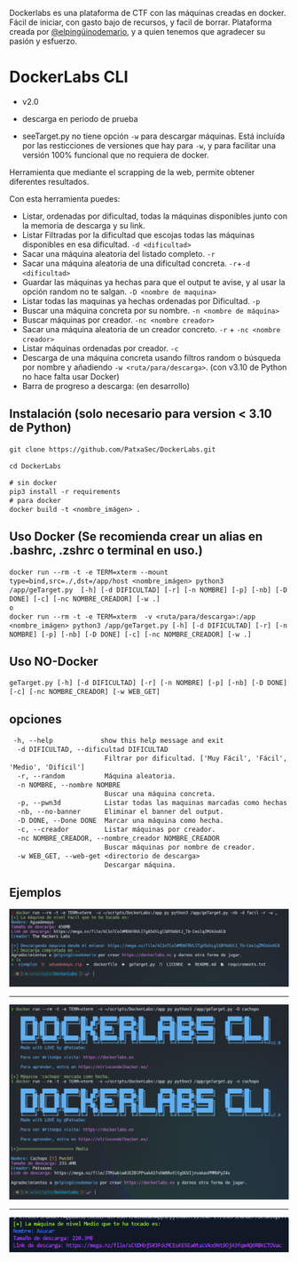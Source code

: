 Dockerlabs es una plataforma de CTF con las máquinas creadas en docker. Fácil de iniciar, con gasto bajo de recursos, y facil de borrar.
Plataforma creada por [@elpingüinodemario](https://github.com/Maalfer), y a quien tenemos que agradecer su pasión y esfuerzo.

# DockerLabs CLI
- v2.0

- descarga en periodo de prueba
- seeTarget.py no tiene opción `-w` para descargar máquinas. Está incluída por las resticciones de versiones que hay para `-w`, y para facilitar una versión 100% funcional que no requiera de docker.

Herramienta que mediante el scrapping de la web, permite obtener diferentes resultados.

Con esta herramienta puedes:
- Listar, ordenadas por dificultad, todas la máquinas disponibles junto con la memoria de descarga y su link.
- Listar Filtradas por la dificultad que escojas todas las máquinas disponibles en esa dificultad. `-d <dificultad>`
- Sacar una máquina aleatoria del listado completo. `-r`
- Sacar una máquina aleatoria de una dificultad concreta. `-r`+`-d <dificultad>`
- Guardar las máquinas ya hechas para que el output te avise, y al usar la opción random no te salgan. `-D <nombre de maquina>`
- Listar todas las maquinas ya hechas ordenadas por Dificultad. `-p`
- Buscar una máquina concreta por su nombre. `-n <nombre de máquina>`
- Buscar máquinas por creador. `-nc <nombre creador>`
- Sacar una máquina aleatoria de un creador concreto. `-r` + `-nc <nombre creador>`
- Listar máquinas ordenadas por creador. `-c`
- Descarga de una máquina concreta usando filtros random o búsqueda por nombre y añadiendo `-w <ruta/para/descarga>`. (con v3.10 de Python no hace falta usar Docker)
- Barra de progreso a descarga: (en desarrollo)

## Instalación (solo necesario para version < 3.10 de Python)

```
git clone https://github.com/PatxaSec/DockerLabs.git
```
```
cd DockerLabs
```
```
# sin docker
pip3 install -r requirements
# para docker
docker build -t <nombre_imágen> . 
```

## Uso Docker (Se recomienda crear un alias en .bashrc, .zshrc o terminal en uso.)

```
docker run --rm -t -e TERM=xterm --mount type=bind,src=./,dst=/app/host <nombre_imágen> python3 /app/geTarget.py  [-h] [-d DIFICULTAD] [-r] [-n NOMBRE] [-p] [-nb] [-D DONE] [-c] [-nc NOMBRE_CREADOR] [-w .]
o
docker run --rm -t -e TERM=xterm  -v <ruta/para/descarga>:/app <nombre_imágen> python3 /app/geTarget.py [-h] [-d DIFICULTAD] [-r] [-n NOMBRE] [-p] [-nb] [-D DONE] [-c] [-nc NOMBRE_CREADOR] [-w .]
```
## Uso NO-Docker

```
geTarget.py [-h] [-d DIFICULTAD] [-r] [-n NOMBRE] [-p] [-nb] [-D DONE] [-c] [-nc NOMBRE_CREADOR] [-w WEB_GET]
```

## opciones
```
 -h, --help            show this help message and exit
  -d DIFICULTAD, --dificultad DIFICULTAD
                        Filtrar por dificultad. ['Muy Fácil', 'Fácil', 'Medio', 'Difícil']
  -r, --random          Máquina aleatoria.
  -n NOMBRE, --nombre NOMBRE
                        Buscar una máquina concreta.
  -p, --pwn3d           Listar todas las maquinas marcadas como hechas
  -nb, --no-banner      Eliminar el banner del output.
  -D DONE, --Done DONE  Marcar una máquina como hecha.
  -c, --creador         Listar máquinas por creador.
  -nc NOMBRE_CREADOR, --nombre_creador NOMBRE_CREADOR
                        Buscar máquinas por nombre de creador.
  -w WEB_GET, --web-get <directorio de descarga>
                        Descargar máquina.

```
## Ejemplos

![descarga](ejemplos/descarga.png)

---

![marcar y verificar](ejemplos/marcar_hecha_y_verificar.png)

---

![random+medio](ejemplos/random+Medio.png)
